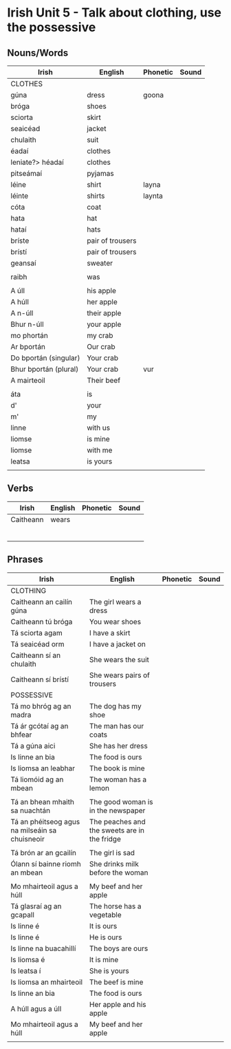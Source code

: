 # Irish Unit 5 - Talk about clothing, use the possessive

## Nouns/Words

| Irish | English | Phonetic | Sound |
| ------| ------- | -------- | ----- |
| CLOTHES |  |  |  |
| gúna | dress | goona |  |
| bróga | shoes |  |  |
| sciorta | skirt |  |  |
| seaicéad | jacket |  |  |
| chulaith | suit |  |  |
| éadaí | clothes |  |  |
|leniate?> héadaí | clothes |  |  |
| pitseámaí | pyjamas |  |  |
| léine | shirt | layna |  |
| léinte | shirts | laynta |  |
| cóta| coat |  |  |
| hata | hat |  |  |
| hataí | hats |  |  |
| bríste | pair of trousers |  |  |
| brístí | pair of trousers |  |  |
| geansaí | sweater |  |  |
|  |  |  |  |
| raibh | was |  |  |
|  |  |  |  |
| A úll | his apple |  |  |
| A húll | her apple |  |  |
| A n-úll | their apple |  |  |
| Bhur n-úll | your apple |  |  |
| mo phortán | my crab  |  |  |
| Ar bportán | Our crab |  |  |
| Do bportán (singular)| Your crab |  |  |
| Bhur bportán (plural) | Your crab | vur |  |
| A mairteoil | Their beef |  |  |
|  |  |  |  |
| áta | is |  |  |
| d' | your |  |  |
| m' | my |  |  |
| linne | with us |  |  |
| liomse | is mine |  |  |???
| liomse | with me |  |  |???
| leatsa | is yours |  |  |
|  |  |  |  |

## Verbs

| Irish | English | Phonetic | Sound |
| ------| ------- | -------- |----- |
| Caitheann | wears |  |  |
|  |  |  |  |
|  |  |  |  |
|  |  |  |  |
|  |  |  |  |
|  |  |  |  |
|  |  |  |  |

## Phrases
| Irish | English | Phonetic | Sound |
| ------| ------- | -------- |----- |
| CLOTHING
| Caitheann an cailín gúna | The girl wears a dress |  |  |
| Caitheann tú bróga | You wear shoes |  |  |
| Tá sciorta agam | I have a skirt |  |  |
| Tá seaicéad orm | I have a jacket on |  |  |
| Caitheann sí an chulaith | She wears the suit |  |  |
| Caitheann sí brístí | She wears pairs of trousers |  |  |
| POSSESSIVE
| Tá mo bhróg ag an madra | The dog has my shoe |  |  |
| Tá ár gcótaí ag an bhfear | The man has our coats |  |  |
| Tá a gúna aici | She has her dress |  |  |
| Is linne an bia | The food is ours |  |  |
| Is liomsa an leabhar | The book is mine |  |  |
| Tá liomóid ag an mbean | The woman has a lemon |  |  |
|  |  |  |  |
| Tá an bhean mhaith sa nuachtán | The good woman is in the newspaper |  |  |
| Tá an phéitseog agus na milseáin sa chuisneoir | The peaches and the sweets are in the fridge |  |  |
|  |  |  |  |
| Tá brón ar an gcailín | The girl is sad |  |  |
| Ólann sí bainne riomh an mbean | She drinks milk before the woman |  |  |
|  |  |  |  |
| Mo mhairteoil agus a húll | My beef and her apple |  |  |
| Tá glasraí ag an gcapall | The horse has a vegetable |  |  |
| Is linne é | It is ours |  |  |???
| Is linne é | He is ours |  |  |???
| Is linne na buacahillí | The boys are ours |  |  |
| Is liomsa é | It is mine |  |  |
| Is leatsa í | She is yours |  |  |
| Is liomsa an mhairteoil | The beef is mine |  |  |
| Is linne an bia | The food is ours |  |  |
| A húll agus a úll | Her apple and his apple |  |  |
| Mo mhairteoil agus a húll | My beef and her apple |  |  |
|  |  |  |  |